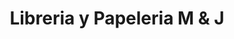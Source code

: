 ---
title: "Libreria y Papeleria M & J"
url: /quetzaltenango/libreria-y-papeleria-m-und-j/
shop: Kopieren
---